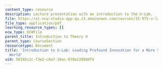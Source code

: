 ```yaml
---
content_type: resource
description: Lecture presentation with an introduction to the U-Lab.
file: https://ol-ocw-studio-app-qa.s3.amazonaws.com/courses/15-975-u-lab-leading-profound-innovation-for-a-more-sustainable-world-fall-2010/50195c2cf3e2c6a726ac678a22888df4_MIT15_975F10_ulab.pdf
file_type: application/pdf
learning_resource_types: []
ocw_type: OCWFile
parent_title: Introduction to Theory U
parent_type: CourseSection
resourcetype: Document
title: 'Introduction to U-Lab: Leading Profound Innovation for a More Sustainable
  World'
uid: 50195c2c-f3e2-c6a7-26ac-678a22888df4
---
```

